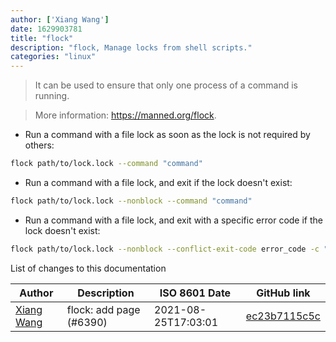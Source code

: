 ```yaml
---
author: ['Xiang Wang']
date: 1629903781
title: "flock"
description: "flock, Manage locks from shell scripts."
categories: "linux"
---
```

> It can be used to ensure that only one process of a command is running.

> More information: <https://manned.org/flock>.

- Run a command with a file lock as soon as the lock is not required by others:

```bash
flock path/to/lock.lock --command "command"
```

- Run a command with a file lock, and exit if the lock doesn't exist:

```bash
flock path/to/lock.lock --nonblock --command "command"
```

- Run a command with a file lock, and exit with a specific error code if the lock doesn't exist:

```bash
flock path/to/lock.lock --nonblock --conflict-exit-code error_code -c "command"
```
List of changes to this documentation


Author | Description | ISO 8601 Date | GitHub link
------|-----|-----|-----
[Xiang Wang](mailto:ramwin@qq.com) | flock: add page (#6390) | 2021-08-25T17:03:01 | [ec23b7115c5c](https://github.com/tldr-pages/tldr/commit/ec23b7115c5c318a03ab27047a90ac95c6e424bf)

